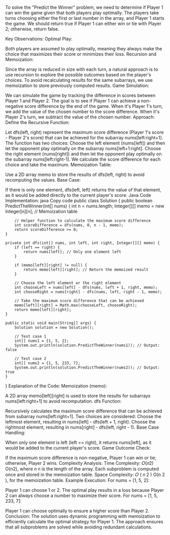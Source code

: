 To solve the "Predict the Winner" problem, we need to determine if Player 1 can win the game given that both players play optimally. The players take turns choosing either the first or last number in the array, and Player 1 starts the game. We should return true if Player 1 can either win or tie with Player 2; otherwise, return false.

Key Observations:
Optimal Play:

Both players are assumed to play optimally, meaning they always make the choice that maximizes their score or minimizes their loss.
Recursion and Memoization:

Since the array is reduced in size with each turn, a natural approach is to use recursion to explore the possible outcomes based on the player's choices.
To avoid recalculating results for the same subarrays, we use memoization to store previously computed results.
Game Simulation:

We can simulate the game by tracking the difference in scores between Player 1 and Player 2. The goal is to see if Player 1 can achieve a non-negative score difference by the end of the game.
When it's Player 1's turn, we add the value of the chosen number to the score difference. When it's Player 2's turn, we subtract the value of the chosen number.
Approach:
Define the Recursive Function:

Let dfs(left, right) represent the maximum score difference (Player 1's score - Player 2's score) that can be achieved for the subarray nums[left:right+1].
The function has two choices:
Choose the left element (nums[left]) and then let the opponent play optimally on the subarray nums[left+1:right].
Choose the right element (nums[right]) and then let the opponent play optimally on the subarray nums[left:right-1].
We calculate the score difference for each choice and take the maximum.
Memoization Table:

Use a 2D array memo to store the results of dfs(left, right) to avoid recomputing the values.
Base Case:

If there is only one element, dfs(left, left) returns the value of that element, as it would be added directly to the current player's score.
Java Code Implementation:
java
Copy code
public class Solution {
public boolean PredictTheWinner(int[] nums) {
int n = nums.length;
Integer[][] memo = new Integer[n][n]; // Memoization table

        // Helper function to calculate the maximum score difference
        int scoreDifference = dfs(nums, 0, n - 1, memo);
        return scoreDifference >= 0;
    }

    private int dfs(int[] nums, int left, int right, Integer[][] memo) {
        if (left == right) {
            return nums[left]; // Only one element left
        }

        if (memo[left][right] != null) {
            return memo[left][right]; // Return the memoized result
        }

        // Choose the left element or the right element
        int chooseLeft = nums[left] - dfs(nums, left + 1, right, memo);
        int chooseRight = nums[right] - dfs(nums, left, right - 1, memo);

        // Take the maximum score difference that can be achieved
        memo[left][right] = Math.max(chooseLeft, chooseRight);
        return memo[left][right];
    }

    public static void main(String[] args) {
        Solution solution = new Solution();

        // Test case 1
        int[] nums1 = {1, 5, 2};
        System.out.println(solution.PredictTheWinner(nums1)); // Output: false

        // Test case 2
        int[] nums2 = {1, 5, 233, 7};
        System.out.println(solution.PredictTheWinner(nums2)); // Output: true
    }

}
Explanation of the Code:
Memoization (memo):

A 2D array memo[left][right] is used to store the results for subarrays nums[left:right+1] to avoid recomputation.
dfs Function:

Recursively calculates the maximum score difference that can be achieved from subarray nums[left:right+1].
Two choices are considered:
Choose the leftmost element, resulting in nums[left] - dfs(left + 1, right).
Choose the rightmost element, resulting in nums[right] - dfs(left, right - 1).
Base Case Handling:

When only one element is left (left == right), it returns nums[left], as it would be added to the current player's score.
Game Outcome Check:

If the maximum score difference is non-negative, Player 1 can win or tie; otherwise, Player 2 wins.
Complexity Analysis:
Time Complexity:
𝑂(𝑛2)
O(n2), where
𝑛
n is the length of the array. Each subproblem is computed once and stored in the memoization table.
Space Complexity:
𝑂
(
𝑛
2
)
O(n
2
), for the memoization table.
Example Execution:
For nums = [1, 5, 2]:

Player 1 can choose 1 or 2. The optimal play results in a loss because Player 2 can always choose a number to maximize their score.
For nums = [1, 5, 233, 7]:

Player 1 can choose optimally to ensure a higher score than Player 2.
Conclusion:
The solution uses dynamic programming with memoization to efficiently calculate the optimal strategy for Player 1. The approach ensures that all subproblems are solved while avoiding redundant calculations.
